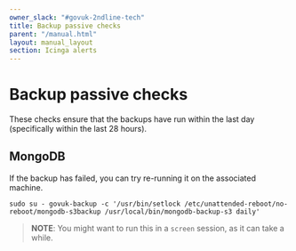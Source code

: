 ```yaml
---
owner_slack: "#govuk-2ndline-tech"
title: Backup passive checks
parent: "/manual.html"
layout: manual_layout
section: Icinga alerts
---
```


# Backup passive checks

These checks ensure that the backups have run within the last day (specifically
within the last 28 hours).

## MongoDB

If the backup has failed, you can try re-running it on the associated machine.

```shell
sudo su - govuk-backup -c '/usr/bin/setlock /etc/unattended-reboot/no-reboot/mongodb-s3backup /usr/local/bin/mongodb-backup-s3 daily'
```

> **NOTE**: You might want to run this in a `screen` session, as it can take a while.
